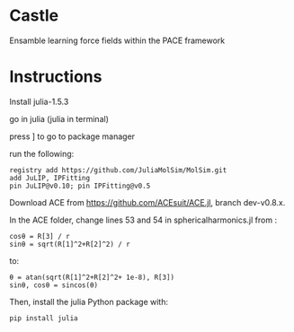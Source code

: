 # Castle
Ensamble learning force fields within the PACE framework

# Instructions

Install julia-1.5.3

go in julia (julia in terminal)

press ] to go to package manager

run the following:


	registry add https://github.com/JuliaMolSim/MolSim.git
	add JuLIP, IPFitting
	pin JuLIP@v0.10; pin IPFitting@v0.5

Download ACE from https://github.com/ACEsuit/ACE.jl, branch dev-v0.8.x.

In the ACE folder, change lines 53 and 54 in sphericalharmonics.jl from :

	cosθ = R[3] / r
	sinθ = sqrt(R[1]^2+R[2]^2) / r
	
to:

	θ = atan(sqrt(R[1]^2+R[2]^2+ 1e-8), R[3])
	sinθ, cosθ = sincos(θ)


Then, install the julia Python package with:

	pip install julia

